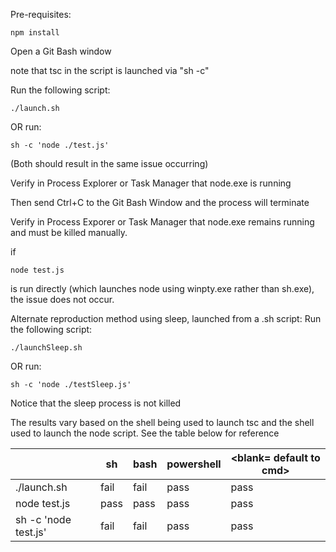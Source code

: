 Pre-requisites:

```
npm install
```

Open a Git Bash window

note that tsc in the script is launched via "sh -c"

Run the following script:

```
./launch.sh
```

OR run:

```
sh -c 'node ./test.js'
```

(Both should result in the same issue occurring)

Verify in Process Explorer or Task Manager that node.exe is running

Then send Ctrl+C to the Git Bash Window and the process will terminate

Verify in Process Exporer or Task Manager that node.exe remains running and must be killed manually.


if

```
node test.js
```

is run directly (which launches node using winpty.exe rather than sh.exe), the issue does not occur.

Alternate reproduction method using sleep, launched from a .sh script:
Run the following script:

```
./launchSleep.sh
```

OR run:

```
sh -c 'node ./testSleep.js'
```

Notice that the sleep process is not killed


The results vary based on the shell being used to launch tsc and the shell used to launch the node script. See the table below for reference

|                      | sh   | bash | powershell | <blank= default to cmd> |
|----------------------|------|------|------------|-------------------------|
| ./launch.sh          | fail | fail | pass       | pass                    |
| node test.js         | pass | pass | pass       | pass                    |
| sh -c 'node test.js' | fail | fail | pass       | pass                    |